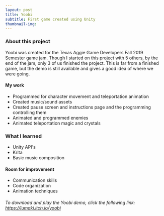 ```yaml
---
layout: post
title: Yoobi
subtitle: First game created using Unity
thumbnail-img: 
---
```



### About this project

Yoobi was created for the Texas Aggie Game Developers Fall 2019 Semester game jam. Though I started on this project with 5 others, by the end of the jam, only 3 of us finished the project. This is far from a finished game, but the demo is still available and gives a good idea of where we were going.

#### My work

* Programmed for character movement and teleportation animation
* Created music/sound assets
* Created pause screen and instructions page and the programming controlling them
* Animated and programmed enemies
* Animated teleportation magic and crystals

### What I learned

* Unity API's
* Krita
* Basic music composition

#### Room for improvement

* Communication skills
* Code organization
* Animation techniques

###### To download and play the Yoobi demo, click the following link: https://lumaki.itch.io/yoobi